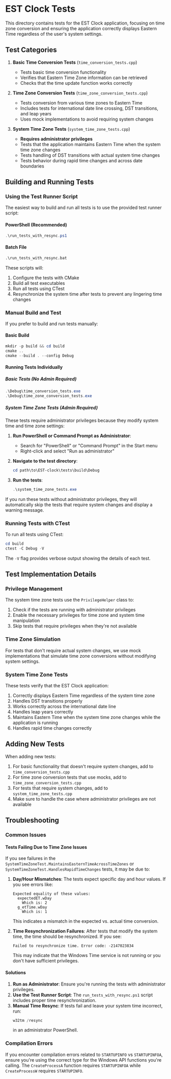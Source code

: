 # EST Clock Tests

This directory contains tests for the EST Clock application, focusing on time zone conversion and ensuring the application correctly displays Eastern Time regardless of the user's system settings.

## Test Categories

1. **Basic Time Conversion Tests** (`time_conversion_tests.cpp`)
   - Tests basic time conversion functionality
   - Verifies that Eastern Time Zone information can be retrieved
   - Checks that the time update function works correctly

2. **Time Zone Conversion Tests** (`time_zone_conversion_tests.cpp`)
   - Tests conversion from various time zones to Eastern Time
   - Includes tests for international date line crossing, DST transitions, and leap years
   - Uses mock implementations to avoid requiring system changes

3. **System Time Zone Tests** (`system_time_zone_tests.cpp`)
   - **Requires administrator privileges**
   - Tests that the application maintains Eastern Time when the system time zone changes
   - Tests handling of DST transitions with actual system time changes
   - Tests behavior during rapid time changes and across date boundaries

## Building and Running Tests

### Using the Test Runner Script

The easiest way to build and run all tests is to use the provided test runner script:

#### PowerShell (Recommended)

```powershell
.\run_tests_with_resync.ps1
```

#### Batch File

```cmd
.\run_tests_with_resync.bat
```

These scripts will:
1. Configure the tests with CMake
2. Build all test executables
3. Run all tests using CTest
4. Resynchronize the system time after tests to prevent any lingering time changes

### Manual Build and Test

If you prefer to build and run tests manually:

#### Basic Build

```powershell
mkdir -p build && cd build
cmake ..
cmake --build . --config Debug
```

#### Running Tests Individually

##### Basic Tests (No Admin Required)

```powershell
.\Debug\time_conversion_tests.exe
.\Debug\time_zone_conversion_tests.exe
```

##### System Time Zone Tests (Admin Required)

These tests require administrator privileges because they modify system time and time zone settings:

1. **Run PowerShell or Command Prompt as Administrator**:
   - Search for "PowerShell" or "Command Prompt" in the Start menu
   - Right-click and select "Run as administrator"

2. **Navigate to the test directory**:
   ```powershell
   cd path\to\EST-clock\tests\build\Debug
   ```

3. **Run the tests**:
   ```powershell
   .\system_time_zone_tests.exe
   ```

If you run these tests without administrator privileges, they will automatically skip the tests that require system changes and display a warning message.

### Running Tests with CTest

To run all tests using CTest:

```powershell
cd build
ctest -C Debug -V
```

The `-V` flag provides verbose output showing the details of each test.

## Test Implementation Details

### Privilege Management

The system time zone tests use the `PrivilegeHelper` class to:
1. Check if the tests are running with administrator privileges
2. Enable the necessary privileges for time zone and system time manipulation
3. Skip tests that require privileges when they're not available

### Time Zone Simulation

For tests that don't require actual system changes, we use mock implementations that simulate time zone conversions without modifying system settings.

### System Time Zone Tests

These tests verify that the EST Clock application:
1. Correctly displays Eastern Time regardless of the system time zone
2. Handles DST transitions properly
3. Works correctly across the international date line
4. Handles leap years correctly
5. Maintains Eastern Time when the system time zone changes while the application is running
6. Handles rapid time changes correctly

## Adding New Tests

When adding new tests:
1. For basic functionality that doesn't require system changes, add to `time_conversion_tests.cpp`
2. For time zone conversion tests that use mocks, add to `time_zone_conversion_tests.cpp`
3. For tests that require system changes, add to `system_time_zone_tests.cpp`
4. Make sure to handle the case where administrator privileges are not available

## Troubleshooting

### Common Issues

#### Tests Failing Due to Time Zone Issues

If you see failures in the `SystemTimeZoneTest.MaintainsEasternTimeAcrossTimeZones` or `SystemTimeZoneTest.HandlesRapidTimeChanges` tests, it may be due to:

1. **Day/Hour Mismatches**: The tests expect specific day and hour values. If you see errors like:
   ```
   Expected equality of these values:
     expectedET.wDay
       Which is: 2
     g_etTime.wDay
       Which is: 1
   ```
   This indicates a mismatch in the expected vs. actual time conversion.

2. **Time Resynchronization Failures**: After tests that modify the system time, the time should be resynchronized. If you see:
   ```
   Failed to resynchronize time. Error code: -2147023834
   ```
   This may indicate that the Windows Time service is not running or you don't have sufficient privileges.

#### Solutions

1. **Run as Administrator**: Ensure you're running the tests with administrator privileges.
2. **Use the Test Runner Script**: The `run_tests_with_resync.ps1` script includes proper time resynchronization.
3. **Manual Time Resync**: If tests fail and leave your system time incorrect, run:
   ```powershell
   w32tm /resync
   ```
   in an administrator PowerShell.

### Compilation Errors

If you encounter compilation errors related to `STARTUPINFO` vs `STARTUPINFOA`, ensure you're using the correct type for the Windows API functions you're calling. The `CreateProcessA` function requires `STARTUPINFOA` while `CreateProcessW` requires `STARTUPINFO`.
